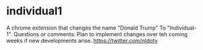 # individual1
A chrome extension that changes the name "Donald Trump" To "Individual-1".
Questions or comments:
Plan to implement changes over teh coming weeks if new developments arise. 
https://twitter.com/nldoty
